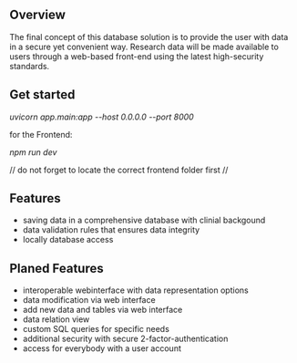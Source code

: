 ## Overview

The final concept of this database solution is to provide the user with data in a secure yet convenient way. 
Research data will be made available to users through a web-based front-end using the latest high-security standards.

## Get started
_uvicorn app.main:app --host 0.0.0.0 --port 8000_

for the Frontend:

_npm run dev_ 

// do not forget to locate the correct frontend folder first //

## Features
- saving data in a comprehensive database with clinial backgound
- data validation rules that ensures data integrity
- locally database access

## Planed Features
- interoperable webinterface with data representation options
- data modification via web interface
- add new data and tables via web interface
- data relation view
- custom SQL queries for specific needs
- additional security with secure 2-factor-authentication
- access for everybody with a user account
